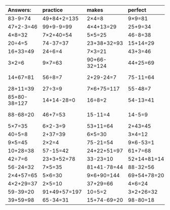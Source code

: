 | Answers: | practice | makes | perfect | ! |
| :--- | :--- | :--- | :--- | :--- |
| 83-9=74 | 49+84+2=135 | 2×4=8 | 9×9=81 | 8×8-39=25 | 
| 47+2-3=46 | 99+9-9=99 | 4×4+13=29 | 25+9=34 | 3×8-17=7 | 
| 4×8=32 | 7×2+40=54 | 5×5=25 | 46-8=38 | 3×6=18 | 
| 20÷4=5 | 74-37=37 | 23+38+32=93 | 15+14=29 | 52-14=38 | 
| 16+33=49 | 24÷6=4 | 7×3=21 | 43+3=46 | 8×7+47=103 | 
| 3×2=6 | 9×7=63 | 90+66-32=124 | 44+25=69 | 97-5=92 | 
| 14+67=81 | 56÷8=7 | 2+29-24=7 | 75-11=64 | 41+87-16=112 | 
| 28+11=39 | 27÷3=9 | 7×6+75=117 | 55-48=7 | 9×2=18 | 
| 85+80-38=127 | 14+14-28=0 | 16÷8=2 | 54-13=41 | 64+2-7=59 | 
| 88-68=20 | 46+7=53 | 15-11=4 | 14-5=9 | 61+71-95=37 | 
| 5×7=35 | 6×2-3=9 | 53+11=64 | 2+43=45 | 3×6-9=9 | 
| 40÷5=8 | 2+37=39 | 6×5=30 | 3×4=12 | 60+18=78 | 
| 9×5=45 | 2×2=4 | 75-21=54 | 9×6-53=1 | 37+52=89 | 
| 10+28=38 | 57-15=42 | 24+22+51=97 | 61+7=68 | 7×7=49 | 
| 42÷7=6 | 23+3+52=78 | 33-23=10 | 52+14+81=147 | 6×3=18 | 
| 56-24=32 | 7×5=35 | 81+41-78=44 | 88-32=56 | 18÷6=3 | 
| 2×4+57=65 | 5×6=30 | 9×6+90=144 | 69+54+78=201 | 1×7=7 | 
| 4×2+29=37 | 2×5=10 | 37+29=66 | 4×6=24 | 4×3+13=25 | 
| 59-39=20 | 91+49+57=197 | 10÷5=2 | 3×2+26=32 | 18÷9=2 | 
| 39+59=98 | 65-34=31 | 15+74-69=20 | 98-80=18 | 4×2=8 | 
